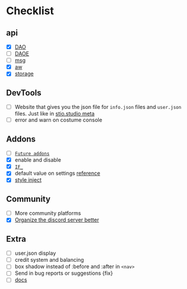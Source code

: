 # Checklist

## api
- [x] [DAO](../api/module.js)
- [ ] [DAOE](../api/module.js)
- [ ] [msg](../_locales/)
- [x] [aw](../api/module.js)
- [x] [storage](../api/module.js)

## DevTools
- [ ] Website that gives you the json file for `info.json` files and `user.json` files. Just like in [stio.studio meta](https://project.stio.studio/meta/)
- [ ] error and warn on costume console 

## Addons
- [ ] [`Future addons`](../addon/future/)
- [x] enable and disable
- [x] [`IF_`](../api/module.js)
- [x] default value on settings [reference](../addon/console.log/info.json)
- [x] [style inject](../file/inject/style.js)

## Community
- [ ] More community platforms
- [x] [Organize the discord server better](https://aioewa.stio.studio/discord)

## Extra
- [ ] user.json display
- [ ] credit system and balancing 
- [ ] box shadow instead of :before and :after in `<nav>`
- [ ] Send in bug reports or suggestions {fix}
- [ ] [docs](../docs/)